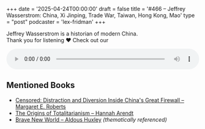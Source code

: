 +++
date = '2025-04-24T00:00:00'
draft = false
title = '#466 – Jeffrey Wasserstrom: China, Xi Jinping, Trade War, Taiwan, Hong Kong, Mao'
type = "post"
podcaster = 'lex-fridman'
+++

Jeffrey Wasserstrom is a historian of modern China.<br />
Thank you for listening ❤ Check out our

<audio controls style="width: 100%; max-width: 800px;">
  <source src="https://media.blubrry.com/takeituneasy/content.blubrry.com/takeituneasy/lex_ai_jeffrey_wasserstrom.mp3" type="audio/mpeg">
  Your browser does not support the audio element.
</audio>

## Mentioned Books

- [Censored: Distraction and Diversion Inside China's Great Firewall – Margaret E. Roberts](https://www.amazon.com/Censored-Distraction-Diversion-Inside-Firewall/dp/0691180422)
- [The Origins of Totalitarianism – Hannah Arendt](https://www.amazon.com/Origins-Totalitarianism-Hannah-Arendt/dp/0156701537)
- [Brave New World – Aldous Huxley](https://www.amazon.com/Brave-New-World-Aldous-Huxley/dp/0060850523) *(thematically referenced)*
